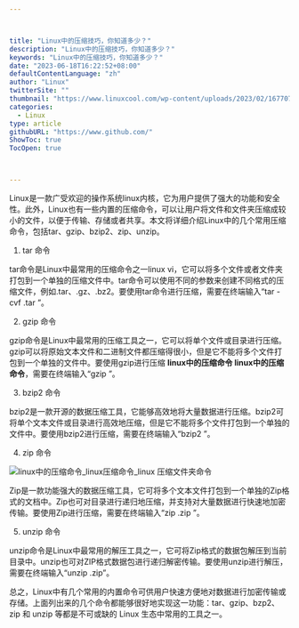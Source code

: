 ```yaml
---



title: "Linux中的压缩技巧，你知道多少？"
description: "Linux中的压缩技巧，你知道多少？"
keywords: "Linux中的压缩技巧，你知道多少？"
date: "2023-06-18T16:22:52+08:00"
defaultContentLanguage: "zh"
author: "Linux"
twitterSite: ""
thumbnail: "https://www.linuxcool.com/wp-content/uploads/2023/02/1677074869816_0.png"
categories:
  - Linux
type: article
githubURL: "https://www.github.com/"
ShowToc: true
TocOpen: true



---
```


Linux是一款广受欢迎的操作系统linux内核，它为用户提供了强大的功能和安全性。此外，Linux也有一些内置的压缩命令，可以让用户将文件和文件夹压缩成较小的文件，以便于传输、存储或者共享。本文将详细介绍Linux中的几个常用压缩命令，包括tar、gzip、bzip2、zip、unzip。

1. tar 命令

tar命令是Linux中最常用的压缩命令之一linux vi，它可以将多个文件或者文件夹打包到一个单独的压缩文件中。tar命令可以使用不同的参数来创建不同格式的压缩文件，例如.tar、.gz、.bz2。要使用tar命令进行压缩，需要在终端输入“tar -cvf .tar ”。

2. gzip 命令

gzip命令是Linux中最常用的压缩工具之一，它可以将单个文件或目录进行压缩。gzip可以将原始文本文件和二进制文件都压缩得很小，但是它不能将多个文件打包到一个单独的文件中。要使用gzip进行压缩 **linux中的压缩命令 linux中的压缩命令**，需要在终端输入“gzip ”。

3. bzip2 命令

bzip2是一款开源的数据压缩工具，它能够高效地将大量数据进行压缩。bzip2可将单个文本文件或目录进行高效地压缩，但是它不能将多个文件打包到一个单独的文件中。要使用bzip2进行压缩，需要在终端输入“bzip2 ”。

4. zip 命令

![linux中的压缩命令_linux压缩命令_linux 压缩文件夹命令](https://www.linuxcool.com/wp-content/uploads/2023/02/1677074869816_0.png)

Zip是一款功能强大的数据压缩工具，它可将多个文本文件打包到一个单独的Zip格式的文档中。Zip也可对目录进行递归地压缩，并支持对大量数据进行快速地加密传输。要使用Zip进行压缩，需要在终端输入“zip .zip ”。

5. unzip 命令

unzip命令是Linux中最常用的解压工具之一，它可将Zip格式的数据包解压到当前目录中。unzip也可对ZIP格式数据包进行递归解密传输。要使用unzip进行解压，需要在终端输入“unzip .zip”。

总之，Linux中有几个常用的内置命令可供用户快速方便地对数据进行加密传输或存储。上面列出来的几个命令都能够很好地实现这一功能：tar、gzip、bzp2、zip 和 unzip 等都是不可或缺的 Linux 生态中常用的工具之一。